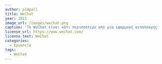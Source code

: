 ```yaml
---
author: p14pall
title: WeChat
year: 2011
image_url: /images/wechat.png
caption: 'Το WeChat είναι κάτι περισσότερο από μια εφαρμογή ανταλλαγής μηνυμάτων και κοινωνικής δικτύωσης – είναι ένας τρόπος ζωής για περισσότερους από ένα δισεκατομμύριο χρήστες σε όλο τον κόσμο. Συζητήστε και πραγματοποιήστε κλήσεις με φίλους, μοιραστείτε τις αγαπημένες στιγμές της ζωής σας, απολαύστε λειτουργίες πληρωμής μέσω κινητού τηλεφώνου και πολλά άλλα.'
license_url: https://www.wechat.com/
license_text: WeChat
categories:
  - Εργαλεία
tags:
  - WeChat
---
```

